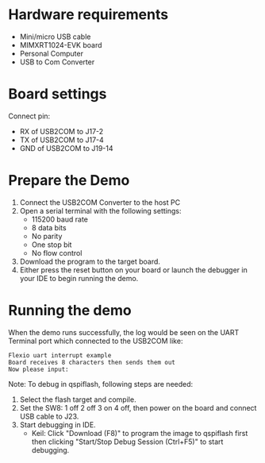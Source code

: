 Hardware requirements
=====================
- Mini/micro USB cable
- MIMXRT1024-EVK board
- Personal Computer
- USB to Com Converter

Board settings
============
Connect pin:
- RX of USB2COM to J17-2
- TX of USB2COM to J17-4
- GND of USB2COM to J19-14

Prepare the Demo
===============
1.  Connect the USB2COM Converter to the host PC 
2.  Open a serial terminal with the following settings:
    - 115200 baud rate
    - 8 data bits
    - No parity
    - One stop bit
    - No flow control
3.  Download the program to the target board.
4.  Either press the reset button on your board or launch the debugger in your IDE to begin running the demo.

Running the demo
===============
When the demo runs successfully, the log would be seen on the UART Terminal port which connected to the USB2COM like:

~~~~~~~~~~~~~~~~~~~~~
Flexio uart interrupt example
Board receives 8 characters then sends them out
Now please input:
~~~~~~~~~~~~~~~~~~~~~

Note:
To debug in qspiflash, following steps are needed:
1. Select the flash target and compile.
2. Set the SW8: 1 off 2 off 3 on 4 off, then power on the board and connect USB cable to J23.
3. Start debugging in IDE.
   - Keil: Click "Download (F8)" to program the image to qspiflash first then clicking "Start/Stop Debug Session (Ctrl+F5)" to start debugging.
